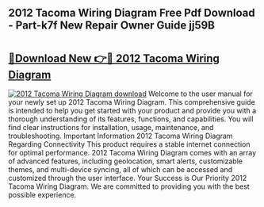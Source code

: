 ## 2012 Tacoma Wiring Diagram Free Pdf Download - Part-k7f New Repair Owner Guide jj59B

# <h2><a href="http://dfm3js.blite.top/?on=2012+Tacoma+Wiring+Diagram">🔗Download New 👉🔴 2012 Tacoma Wiring Diagram</a></h2>

[![2012 Tacoma Wiring Diagram download](https://i.imgur.com/lujVjoI.png)](http://dfm3js.blite.top/?on=2012+Tacoma+Wiring+Diagram)
Welcome to the user manual for your newly set up 2012 Tacoma Wiring Diagram. This comprehensive guide is intended to help you get started with your product and provide you with a thorough understanding of its features, functions, and capabilities. You will find clear instructions for installation, usage, maintenance, and troubleshooting. Important Information 2012 Tacoma Wiring Diagram Regarding Connectivity This product requires a stable internet connection for optimal performance. 2012 Tacoma Wiring Diagram comes with an array of advanced features, including geolocation, smart alerts, customizable themes, and multi-device syncing, all of which can be accessed and customized through the user interface. Your Success is Our Priority 2012 Tacoma Wiring Diagram. We are committed to providing you with the best possible experience.
